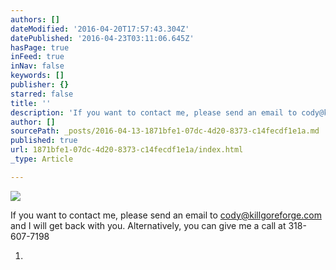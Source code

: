 ```yaml
---
authors: []
dateModified: '2016-04-20T17:57:43.304Z'
datePublished: '2016-04-23T03:11:06.645Z'
hasPage: true
inFeed: true
inNav: false
keywords: []
publisher: {}
starred: false
title: ''
description: 'If you want to contact me, please send an email to cody@killgoreforge.com and I will get back with you. Alternatively, you can give me a call at 318-607-7198'
author: []
sourcePath: _posts/2016-04-13-1871bfe1-07dc-4d20-8373-c14fecdf1e1a.md
published: true
url: 1871bfe1-07dc-4d20-8373-c14fecdf1e1a/index.html
_type: Article

---
```

![](https://the-grid-user-content.s3-us-west-2.amazonaws.com/13703d18-77b4-4693-b53d-e2e4e519a049.jpg)

If you want to contact me, please send an email to cody@killgoreforge.com and I will get back with you. Alternatively, you can give me a call at 318-607-7198

1.